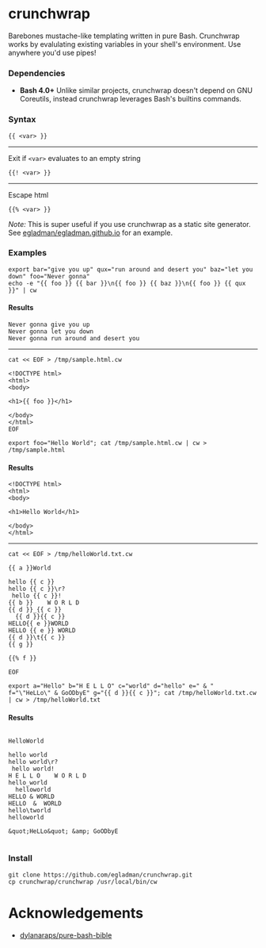 # crunchwrap
Barebones mustache-like templating written in pure Bash. Crunchwrap works by evalulating existing variables in your shell's environment. Use anywhere you'd use pipes!

### Dependencies

- **Bash 4.0+** Unlike similar projects, crunchwrap doesn't depend on GNU Coreutils, instead crunchwrap leverages Bash's builtins commands.


### Syntax

```
{{ <var> }}
```

---

Exit if `<var>` evaluates to an empty string

```
{{! <var> }}
```

---

Escape html

```
{{% <var> }}
```
*Note:* This is super useful if you use crunchwrap as a static site generator. See [egladman/egladman.github.io](https://github.com/egladman/egladman.github.io) for an example.

### Examples

```
export bar="give you up" qux="run around and desert you" baz="let you down" foo="Never gonna"
echo -e "{{ foo }} {{ bar }}\n{{ foo }} {{ baz }}\n{{ foo }} {{ qux }}" | cw 
```

#### Results

```
Never gonna give you up
Never gonna let you down
Never gonna run around and desert you
```

--- 

```
cat << EOF > /tmp/sample.html.cw

<!DOCTYPE html>
<html>
<body>

<h1>{{ foo }}</h1>

</body>
</html>
EOF
```

```
export foo="Hello World"; cat /tmp/sample.html.cw | cw > /tmp/sample.html
```

#### Results

```
<!DOCTYPE html>
<html>
<body>

<h1>Hello World</h1>

</body>
</html>
```

---

```
cat << EOF > /tmp/helloWorld.txt.cw

{{ a }}World

hello {{ c }}
hello {{ c }}\r?
 hello {{ c }}!
{{ b }}    W O R L D
{{ d }}_{{ c }}
  {{ d }}{{ c }}
HELLO{{ e }}WORLD
HELLO {{ e }} WORLD
{{ d }}\t{{ c }}
{{ g }}

{{% f }}

EOF
```

```
export a="Hello" b="H E L L O" c="world" d="hello" e=" & " f="\"HeLLo\" & GoODbyE" g="{{ d }}{{ c }}"; cat /tmp/helloWorld.txt.cw | cw > /tmp/helloWorld.txt
```

#### Results

```

HelloWorld

hello world
hello world\r?
 hello world!
H E L L O    W O R L D
hello_world
  helloworld
HELLO & WORLD
HELLO  &  WORLD
hello\tworld
helloworld

&quot;HeLLo&quot; &amp; GoODbyE


```

### Install

```
git clone https://github.com/egladman/crunchwrap.git
cp crunchwrap/crunchwrap /usr/local/bin/cw
```

# Acknowledgements

- [dylanaraps/pure-bash-bible](https://github.com/dylanaraps/pure-bash-bible)
